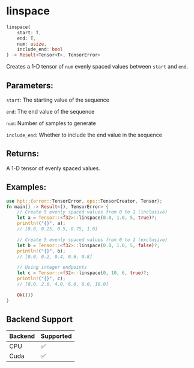 # linspace
```rust
linspace(
    start: T,
    end: T,
    num: usize,
    include_end: bool
) -> Result<Tensor<T>, TensorError>
```
Creates a 1-D tensor of `num` evenly spaced values between `start` and `end`.

## Parameters:
`start`: The starting value of the sequence

`end`: The end value of the sequence

`num`: Number of samples to generate

`include_end`: Whether to include the end value in the sequence

## Returns:
A 1-D tensor of evenly spaced values.

## Examples:
```rust
use hpt::{error::TensorError, ops::TensorCreator, Tensor};
fn main() -> Result<(), TensorError> {
    // Create 5 evenly spaced values from 0 to 1 (inclusive)
    let a = Tensor::<f32>::linspace(0.0, 1.0, 5, true)?;
    println!("{}", a);
    // [0.0, 0.25, 0.5, 0.75, 1.0]

    // Create 5 evenly spaced values from 0 to 1 (exclusive)
    let b = Tensor::<f32>::linspace(0.0, 1.0, 5, false)?;
    println!("{}", b);
    // [0.0, 0.2, 0.4, 0.6, 0.8]

    // Using integer endpoints
    let c = Tensor::<f32>::linspace(0, 10, 6, true)?;
    println!("{}", c);
    // [0.0, 2.0, 4.0, 6.0, 8.0, 10.0]

    Ok(())
}
```
## Backend Support
| Backend | Supported |
|---------|-----------|
| CPU     | ✅         |
| Cuda    | ✅        |